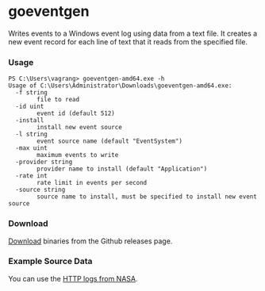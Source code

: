# goeventgen

Writes events to a Windows event log using data from a text file. It creates a
new event record for each line of text that it reads from the specified file.

### Usage

```
PS C:\Users\vagrang> goeventgen-amd64.exe -h
Usage of C:\Users\Administrator\Downloads\goeventgen-amd64.exe:
  -f string
        file to read
  -id uint
        event id (default 512)
  -install
        install new event source
  -l string
        event source name (default "EventSystem")
  -max uint
        maximum events to write
  -provider string
        provider name to install (default "Application")
  -rate int
        rate limit in events per second
  -source string
        source name to install, must be specified to install new event source
```

### Download

[Download](https://github.com/andrewkroh/goeventgen/releases/) binaries from the
Github releases page.

### Example Source Data

You can use the [HTTP logs from
NASA](http://ita.ee.lbl.gov/html/contrib/NASA-HTTP.html).
